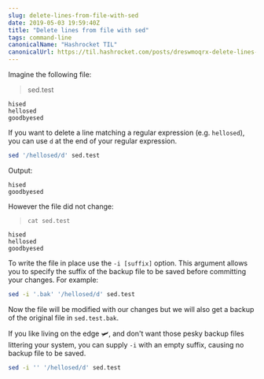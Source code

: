 ```yaml
---
slug: delete-lines-from-file-with-sed
date: 2019-05-03 19:59:40Z
title: "Delete lines from file with sed"
tags: command-line
canonicalName: "Hashrocket TIL"
canonicalUrl: https://til.hashrocket.com/posts/dreswmoqrx-delete-lines-from-file-with-sed
---
```



Imagine the following file:

> sed.test

```
hised
hellosed
goodbyesed
```

If you want to delete a line matching a regular expression (e.g. `hellosed`), you can use `d` at the end of your regular expression.

```sh
sed '/hellosed/d' sed.test
```

Output:


```
hised
goodbyesed
```

However the file did not change:


> `cat sed.test`

```
hised
hellosed
goodbyesed
```

To write the file in place use the `-i [suffix]` option. This argument allows you to specify the suffix of the backup file to be saved before committing your changes. For example:


```sh
sed -i '.bak' '/hellosed/d' sed.test
```

Now the file will be modified with our changes but we will also get a backup of the original file in   `sed.test.bak`.

If you like living on the edge 🛩, and don't want those pesky backup files littering your system, you can supply `-i` with an empty suffix, causing no backup file to be saved.

```sh
sed -i '' '/hellosed/d' sed.test
```

